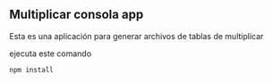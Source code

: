 ## Multiplicar consola app

Esta es una aplicación para generar archivos de tablas de multiplicar

ejecuta este comando

```
npm install
```